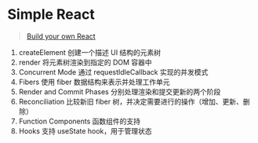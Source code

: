 # Simple React

> [Build your own React](https://pomb.us/build-your-own-react/)

1. createElement 创建一个描述 UI 结构的元素树
2. render 将元素树渲染到指定的 DOM 容器中
3. Concurrent Mode 通过 requestIdleCallback 实现的并发模式
4. Fibers 使用 fiber 数据结构来表示并处理工作单元
5. Render and Commit Phases 分别处理渲染和提交更新的两个阶段
6. Reconciliation  比较新旧 fiber 树，并决定需要进行的操作（增加、更新、删除）
7. Function Components 函数组件的支持
8. Hooks 支持 useState hook，用于管理状态

